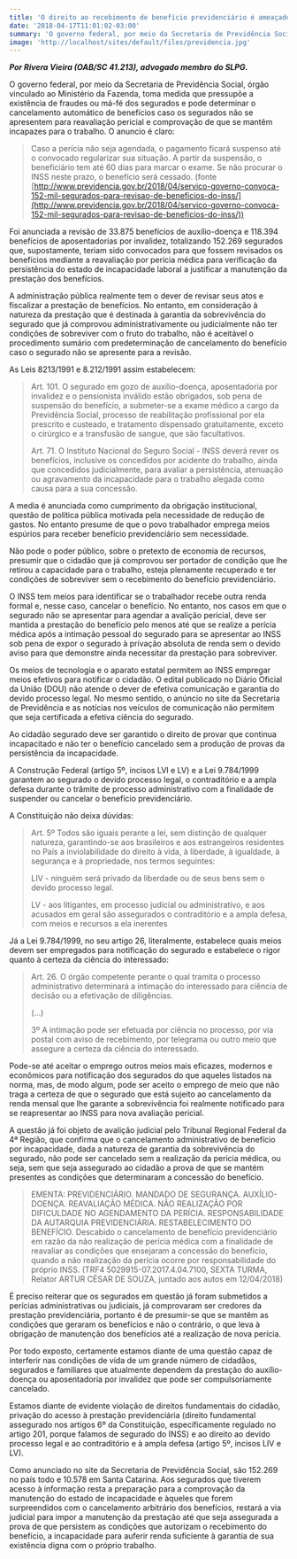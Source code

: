 ```yaml
---
title: 'O direito ao recebimento de benefício previdenciário é ameaçado pelo cancelamento automático'
date: '2018-04-17T11:01:02-03:00'
summary: 'O governo federal, por meio da Secretaria de Previdência Social, órgão vinculado ao Ministério da Fazenda, toma medida que pressupõe a existência de fraudes ou má-fé dos segurados e pode determinar o cancelamento automático de benefícios caso os segurados não se apresentem para reavaliação pericial e comprovação de que se mantêm incapazes para o trabalho.'
image: 'http://localhost/sites/default/files/previdencia.jpg'
---
```


_**Por Rivera Vieira (OAB/SC 41.213), advogado membro do SLPG.**_

O governo federal, por meio da Secretaria de Previdência Social, órgão vinculado ao Ministério da Fazenda, toma medida que pressupõe a existência de fraudes ou má-fé dos segurados e pode determinar o cancelamento automático de benefícios caso os segurados não se apresentem para reavaliação pericial e comprovação de que se mantêm incapazes para o trabalho. O anuncio é claro:

> Caso a perícia não seja agendada, o pagamento ficará suspenso até o convocado regularizar sua situação. A partir da suspensão, o beneficiário tem até 60 dias para marcar o exame. Se não procurar o INSS neste prazo, o benefício será cessado. (fonte [http://www.previdencia.gov.br/2018/04/servico-governo-convoca-152-mil-segurados-para-revisao-de-beneficios-do-inss/](http://www.previdencia.gov.br/2018/04/servico-governo-convoca-152-mil-segurados-para-revisao-de-beneficios-do-inss/))

Foi anunciada a revisão de 33.875 benefícios de auxílio-doença e 118.394 benefícios de aposentadorias por invalidez, totalizando 152.269 segurados que, supostamente, teriam sido convocados para que fossem revisados os benefícios mediante a reavaliação por perícia médica para verificação da persistência do estado de incapacidade laboral a justificar a manutenção da prestação dos benefícios.

A administração pública realmente tem o dever de revisar seus atos e fiscalizar a prestação de benefícios. No entanto, em consideração à natureza da prestação que é destinada à garantia da sobrevivência do segurado que já comprovou administrativamente ou judicialmente não ter condições de sobreviver com o fruto do trabalho, não é aceitável o procedimento sumário com predeterminação de cancelamento do benefício caso o segurado não se apresente para a revisão.

As Leis 8213/1991 e 8.212/1991 assim estabelecem:

> Art. 101. O segurado em gozo de auxílio-doença, aposentadoria por invalidez e o pensionista inválido estão obrigados, sob pena de suspensão do benefício, a submeter-se a exame médico a cargo da Previdência Social, processo de reabilitação profissional por ela prescrito e custeado, e tratamento dispensado gratuitamente, exceto o cirúrgico e a transfusão de sangue, que são facultativos.
>
> Art. 71. O Instituto Nacional do Seguro Social - INSS deverá rever os benefícios, inclusive os concedidos por acidente do trabalho, ainda que concedidos judicialmente, para avaliar a persistência, atenuação ou agravamento da incapacidade para o trabalho alegada como causa para a sua concessão.

A media é anunciada como cumprimento da obrigação institucional, questão de política pública motivada pela necessidade de redução de gastos. No entanto presume de que o povo trabalhador emprega meios espúrios para receber benefício previdenciário sem necessidade.

Não pode o poder público, sobre o pretexto de economia de recursos, presumir que o cidadão que já comprovou ser portador de condição que lhe retirou a capacidade para o trabalho, esteja plenamente recuperado e ter condições de sobreviver sem o recebimento do benefício previdenciário.

O INSS tem meios para identificar se o trabalhador recebe outra renda formal e, nesse caso, cancelar o benefício. No entanto, nos casos em que o segurado não se apresentar para agendar a avalição pericial, deve ser mantida a prestação do benefício pelo menos até que se realize a perícia médica após a intimação pessoal do segurado para se apresentar ao INSS sob pena de expor o segurado à privação absoluta de renda sem o devido aviso para que demonstre ainda necessitar da prestação para sobreviver.

Os meios de tecnologia e o aparato estatal permitem ao INSS empregar meios efetivos para notificar o cidadão. O edital publicado no Diário Oficial da União (DOU) não atende o dever de efetiva comunicação e garantia do devido processo legal. No mesmo sentido, o anúncio no site da Secretaria de Previdência e as notícias nos veículos de comunicação não permitem que seja certificada a efetiva ciência do segurado.

Ao cidadão segurado deve ser garantido o direito de provar que continua incapacitado e não ter o benefício cancelado sem a produção de provas da persistência da incapacidade.

A Construção Federal (artigo 5º, incisos LVI e LV) e a Lei 9.784/1999 garantem ao segurado o devido processo legal, o contraditório e a ampla defesa durante o trâmite de processo administrativo com a finalidade de suspender ou cancelar o benefício previdenciário.

A Constituição não deixa dúvidas:

> Art. 5º Todos são iguais perante a lei, sem distinção de qualquer natureza, garantindo-se aos brasileiros e aos estrangeiros residentes no País a inviolabilidade do direito à vida, à liberdade, à igualdade, à segurança e à propriedade, nos termos seguintes:
>
> LIV - ninguém será privado da liberdade ou de seus bens sem o devido processo legal.
>
> LV - aos litigantes, em processo judicial ou administrativo, e aos acusados em geral são assegurados o contraditório e a ampla defesa, com meios e recursos a ela inerentes

Já a Lei 9.784/1999, no seu artigo 26, literalmente, estabelece quais meios devem ser empregados para notificação do segurado e estabelece o rigor quanto à certeza da ciência do interessado:

> Art. 26. O órgão competente perante o qual tramita o processo administrativo determinará a intimação do interessado para ciência de decisão ou a efetivação de diligências.
>
> (...)
>
> 3º A intimação pode ser efetuada por ciência no processo, por via postal com aviso de recebimento, por telegrama ou outro meio que assegure a certeza da ciência do interessado.

Pode-se até aceitar o emprego outros meios mais eficazes, modernos e econômicos para notificação dos segurados do que aqueles listados na norma, mas, de modo algum, pode ser aceito o emprego de meio que não traga a certeza de que o segurado que está sujeito ao cancelamento da renda mensal que lhe garante a sobrevivência foi realmente notificado para se reapresentar ao INSS para nova avaliação pericial.

A questão já foi objeto de avalição judicial pelo Tribunal Regional Federal da 4ª Região, que confirma que o cancelamento administrativo de benefício por incapacidade, dada a natureza de garantia da sobrevivência do segurado, não pode ser cancelado sem a realização da pericia médica, ou seja, sem que seja assegurado ao cidadão a prova de que se mantém presentes as condições que determinaram a concessão do benefício.

> EMENTA: PREVIDENCIÁRIO. MANDADO DE SEGURANÇA. AUXÍLIO-DOENÇA. REAVALIAÇÃO MÉDICA. NÃO REALIZAÇÃO POR DIFICULDADE NO AGENDAMENTO DA PERÍCIA. RESPONSABILIDADE DA AUTARQUIA PREVIDENCIÁRIA. RESTABELECIMENTO DO BENEFÍCIO. Descabido o cancelamento de benefício previdenciário em razão da não realização de perícia médica com a finalidade de reavaliar as condições que ensejaram a concessão do benefício, quando a não realização da perícia ocorre por responsabilidade do próprio INSS. (TRF4 5029915-07.2017.4.04.7100, SEXTA TURMA, Relator ARTUR CÉSAR DE SOUZA, juntado aos autos em 12/04/2018)

É preciso reiterar que os segurados em questão já foram submetidos a perícias administrativas ou judiciais, já comprovaram ser credores da prestação previdenciária, portanto é de presumir-se que se mantêm as condições que geraram os benefícios e não o contrário, o que leva à obrigação de manutenção dos benefícios até a realização de nova perícia.

Por todo exposto, certamente estamos diante de uma questão capaz de interferir nas condições de vida de um grande número de cidadãos, segurados e familiares que atualmente dependem da prestação do auxílio-doença ou aposentadoria por invalidez que pode ser compulsoriamente cancelado.

Estamos diante de evidente violação de direitos fundamentais do cidadão, privação do acesso à prestação previdenciária (direito fundamental assegurado nos artigos 6º da Constituição, especificamente regulado no artigo 201, porque falamos de segurado do INSS) e ao direito ao devido processo legal e ao contraditório e à ampla defesa (artigo 5º, incisos LIV e LV).

Como anunciado no site da Secretaria de Previdência Social, são 152.269 no país todo e 10.578 em Santa Catarina. Aos segurados que tiverem acesso à informação resta a preparação para a comprovação da manutenção do estado de incapacidade e àqueles que forem surpreendidos com o cancelamento arbitrário dos benefícios, restará a via judicial para impor a manutenção da prestação até que seja assegurada a prova de que persistem as condições que autorizam o recebimento do benefício, a incapacidade para auferir renda suficiente à garantia de sua existência digna com o próprio trabalho.
